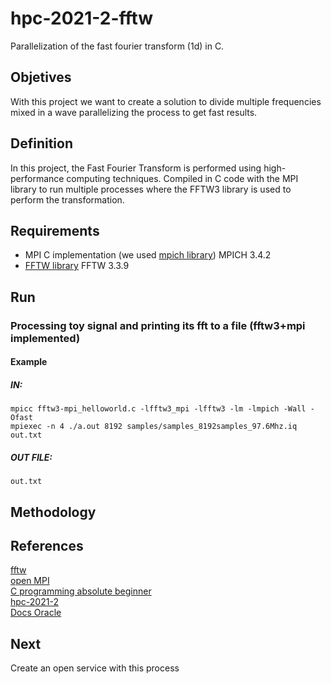 # hpc-2021-2-fftw
Parallelization of the fast fourier transform (1d) in C.

## Objetives
With this project we want to create a solution to divide multiple frequencies mixed in a wave parallelizing the process to get fast results.

## Definition
In this project, the Fast Fourier Transform is performed using high-performance computing techniques.
Compiled in C code with the MPI library to run multiple processes where the FFTW3 library is used to perform the transformation.

## Requirements
- MPI C implementation (we used [mpich library](https://www.mpich.org/)) MPICH 3.4.2
- [FFTW  library](http://www.fftw.org/) FFTW 3.3.9

## Run
### Processing toy signal and printing its fft to a file (fftw3+mpi implemented)
#### Example
##### IN:
```
mpicc fftw3-mpi_helloworld.c -lfftw3_mpi -lfftw3 -lm -lmpich -Wall -Ofast
mpiexec -n 4 ./a.out 8192 samples/samples_8192samples_97.6Mhz.iq out.txt
```
##### OUT FILE:  
`out.txt`

## Methodology

## References
[fftw](http://www.fftw.org/)      
[open MPI](https://www.open-mpi.org/)    
[C programming absolute beginner](https://sjceodisha.in/wp-content/uploads/2019/09/C-Programming-Absolute-Beginner-ssp.indian@gmail.com_.pdf)    
[hpc-2021-2](https://github.com/JavoJavo/hpc-2021-2)    
[Docs Oracle](https://docs.oracle.com/)    

## Next
Create an open service with this process

